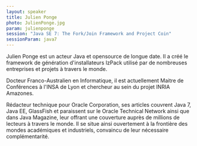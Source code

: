 ```yaml
---
layout: speaker
title: Julien Ponge
photo: JulienPonge.jpg
param: julienponge
session: "Java SE 7: The Fork/Join Framework and Project Coin"
sessionParam: java7
---
```


Julien Ponge est un acteur Java et opensource de longue date. Il a créé le framework de génération d'installateurs IzPack utilisé par de nombreuses entreprises et projets à travers le monde. 

Docteur Franco-Australien en Informatique, il est actuellement Maitre de Conférences à l'INSA de Lyon et chercheur au sein du projet INRIA Amazones. 

Rédacteur technique pour Oracle Corporation, ses articles couvrent Java 7, Java EE, GlassFish et paraissent sur le Oracle Technical Network ainsi que dans Java Magazine, leur offrant une couverture auprès de millions de lecteurs à travers le monde. Il se situe ainsi ouvertement à la frontière des mondes académiques et industriels, convaincu de leur nécessaire complémentarité.